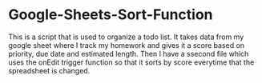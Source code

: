 # Google-Sheets-Sort-Function
This is a script that is used to organize a todo list. It takes data from my google sheet where I track my homework and gives it a score based on priority, due date and estimated length. Then I have a ssecond file which uses the onEdit trigger function so that it sorts by score everytime that the spreadsheet is changed.
